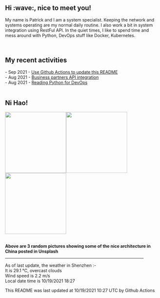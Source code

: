<h2> Hi :wave:, nice to meet you! </h2>

<!-- <img align='right' src="https://media.giphy.com/media/3o6ZsWiPs8bx32YWyY/giphy.gif" width="300" /> -->

<p alight="left">My name is Patrick and I am a system specialist. Keeping the network and systems operating are my normal daily routine. I also work a bit in system integration using RestFul API. In the quiet times, I like to spend time and mess around with Python, DevOps stuff like Docker, Kubernetes.</p>
<br>
<h2>My recent activities</h2>
<!-- Activities start -->
- Sep 2021 - <a href='https://docs.github.com/en/actions' target='_blank'>Use Github Actions to update this README</a><br>
- Aug 2021 - <a href='#' target='_blank'>Business partners API integration</a><br>
- Aug 2021 - <a href='https://book.douban.com/subject/34787347/' target='_blank'>Reading Python for DevOps</a><br><!-- Activities end -->
<br>

<h2><b>Ni Hao!</b></h2>
<p>
<img width="200" src="https://images.unsplash.com/photo-1555088835-68bc7c180511?crop=entropy&cs=tinysrgb&fit=max&fm=jpg&ixid=MnwyNjYzMzV8MHwxfHJhbmRvbXx8fHx8fHx8fDE2MzQ1NDk2Nzg&ixlib=rb-1.2.1&q=80&w=200&h=250" /><img width="200" src="https://images.unsplash.com/photo-1583560773244-4f395585bf32?crop=entropy&cs=tinysrgb&fit=max&fm=jpg&ixid=MnwyNjYzMzV8MHwxfHJhbmRvbXx8fHx8fHx8fDE2MzQ1NDk2Nzg&ixlib=rb-1.2.1&q=80&w=200&h=250" /><img width="200" src="https://images.unsplash.com/photo-1513345407170-3f7ecd3b7d74?crop=entropy&cs=tinysrgb&fit=max&fm=jpg&ixid=MnwyNjYzMzV8MHwxfHJhbmRvbXx8fHx8fHx8fDE2MzQ1NDk2Nzg&ixlib=rb-1.2.1&q=80&w=200" /></p>
<br>
<b>Above are 3 random pictures showing some of the nice architecture in China posted in Unsplash</b>

<hr size='8' width='90%'>

<!-- Weather start -->
As of last update, the weather in Shenzhen :- <br>
It is 29.1 &#8451;, overcast clouds<br>
Wind speed is 2.2 m/s<br>
Local date time is 10/19/2021 18:27<br><!-- Weather end -->
<!-- Updatetime start -->
This README was last updated at 10/19/2021 10:27 UTC by Github Actions<!-- Updatetime end -->
